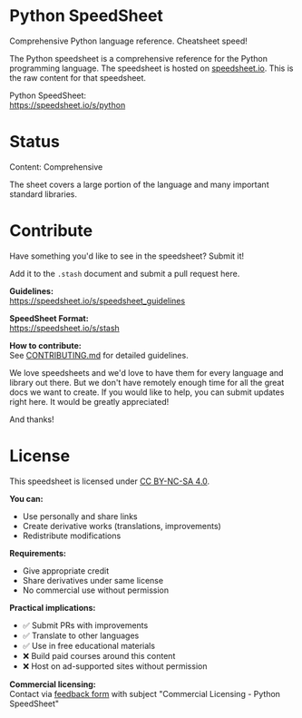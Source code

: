 # Python SpeedSheet
Comprehensive Python language reference. Cheatsheet speed!

The Python speedsheet is a comprehensive reference for the Python programming language. The speedsheet is hosted on [speedsheet.io](https://speedsheet.io). This is the raw content for that speedsheet.

Python SpeedSheet:  
https://speedsheet.io/s/python


# Status

Content: Comprehensive

The sheet covers a large portion of the language and many important standard libraries.


# Contribute

Have something you'd like to see in the speedsheet? Submit it!

Add it to the `.stash` document and submit a pull request here.

**Guidelines:**  
https://speedsheet.io/s/speedsheet_guidelines

**SpeedSheet Format:**  
https://speedsheet.io/s/stash

**How to contribute:**  
See [CONTRIBUTING.md](CONTRIBUTING.md) for detailed guidelines.

We love speedsheets and we'd love to have them for every language and library out there. But we don't have remotely enough time for all the great docs we want to create. If you would like to help, you can submit updates right here. It would be greatly appreciated! 

And thanks!



# License

This speedsheet is licensed under [CC BY-NC-SA 4.0](https://creativecommons.org/licenses/by-nc-sa/4.0/).

**You can:**
- Use personally and share links
- Create derivative works (translations, improvements)
- Redistribute modifications

**Requirements:**
- Give appropriate credit
- Share derivatives under same license
- No commercial use without permission

**Practical implications:**
- ✅ Submit PRs with improvements
- ✅ Translate to other languages  
- ✅ Use in free educational materials
- ❌ Build paid courses around this content
- ❌ Host on ad-supported sites without permission

**Commercial licensing:**  
Contact via [feedback form](https://speedsheet.io/feedback) with subject "Commercial Licensing - Python SpeedSheet"